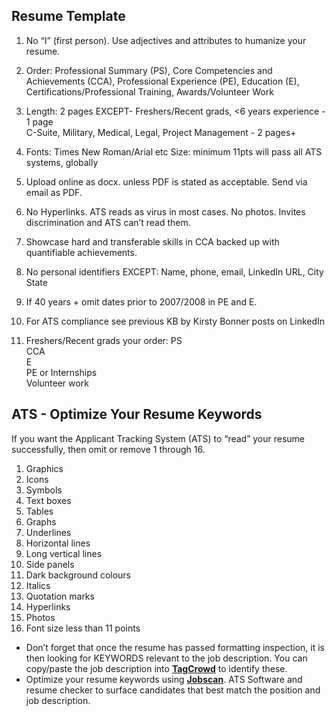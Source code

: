 ## Resume Template  
1. No “I” (first person). Use adjectives and attributes to humanize your resume.

2. Order:
Professional Summary (PS),
Core Competencies and Achievements (CCA),
Professional Experience (PE),
Education (E),
Certifications/Professional Training,
Awards/Volunteer Work

3. Length: 2 pages EXCEPT-
Freshers/Recent grads, <6 years experience - 1 page  
C-Suite, Military, Medical, Legal, Project Management - 2 pages+

4. Fonts: Times New Roman/Arial etc
Size: minimum 11pts will pass all ATS systems, globally

5. Upload online as docx. unless PDF is stated as acceptable.
Send via email as PDF.

6. No Hyperlinks. ATS reads as virus in most cases.
No photos. Invites discrimination and ATS can’t read them.

7. Showcase hard and transferable skills in CCA backed up with quantifiable achievements.

8. No personal identifiers EXCEPT:
Name, phone, email, LinkedIn URL, City State

9. If 40 years + omit dates prior to 2007/2008 in PE and E.

10. For ATS compliance see previous KB by Kirsty Bonner posts on LinkedIn

11. Freshers/Recent grads your order:
PS  
CCA  
E  
PE or Internships  
Volunteer work  

## ATS - Optimize Your Resume Keywords  
If you want the Applicant Tracking System (ATS) to “read” your resume successfully, then omit or remove 1 through 16.  
1. Graphics
2. Icons
3. Symbols
4. Text boxes
5. Tables
6. Graphs
7. Underlines
8. Horizontal lines
9. Long vertical lines
10. Side panels
11. Dark background colours
12. Italics
13. Quotation marks
14. Hyperlinks
15. Photos
16. Font size less than 11 points

- Don’t forget that once the resume has passed formatting inspection, it is then looking for KEYWORDS relevant to the job description. You can copy/paste the job description into **[TagCrowd](https://tagcrowd.com/)** to identify these.  
- Optimize your resume keywords using **[Jobscan](https://www.jobscan.co/)**. ATS Software and resume checker to surface candidates that best match the position and job description.  
